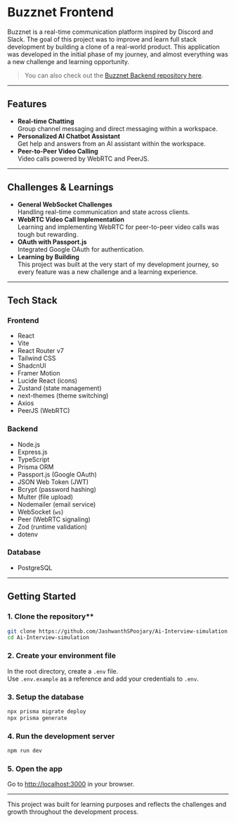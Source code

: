 # Buzznet Frontend

Buzznet is a real-time communication platform inspired by Discord and Slack. The goal of this project was to improve and learn full stack development by building a clone of a real-world product. This application was developed in the initial phase of my journey, and almost everything was a new challenge and learning opportunity.

> You can also check out the [Buzznet Backend repository here](https://github.com/JashwanthSPoojary/buzznet_backend).

---

## Features

- **Real-time Chatting**  
  Group channel messaging and direct messaging within a workspace.
- **Personalized AI Chatbot Assistant**  
  Get help and answers from an AI assistant within the workspace.
- **Peer-to-Peer Video Calling**  
  Video calls powered by WebRTC and PeerJS.

---

## Challenges & Learnings

- **General WebSocket Challenges**  
  Handling real-time communication and state across clients.
- **WebRTC Video Call Implementation**  
  Learning and implementing WebRTC for peer-to-peer video calls was tough but rewarding.
- **OAuth with Passport.js**  
  Integrated Google OAuth for authentication.
- **Learning by Building**  
  This project was built at the very start of my development journey, so every feature was a new challenge and a learning experience.

---

## Tech Stack

### Frontend

- React
- Vite
- React Router v7
- Tailwind CSS
- ShadcnUI
- Framer Motion
- Lucide React (icons)
- Zustand (state management)
- next-themes (theme switching)
- Axios
- PeerJS (WebRTC)

### Backend

- Node.js
- Express.js
- TypeScript
- Prisma ORM
- Passport.js (Google OAuth)
- JSON Web Token (JWT)
- Bcrypt (password hashing)
- Multer (file upload)
- Nodemailer (email service)
- WebSocket (`ws`)
- Peer (WebRTC signaling)
- Zod (runtime validation)
- dotenv

### Database

- PostgreSQL

---

## Getting Started
### 1. Clone the repository**  
   ```bash
   git clone https://github.com/JashwanthSPoojary/Ai-Interview-simulation.git
   cd Ai-Interview-simulation
   ```
### 2. Create your environment file

In the root directory, create a `.env` file.  
Use `.env.example` as a reference and add your credentials to `.env`.

### 3. Setup the database

```bash
npx prisma migrate deploy
npx prisma generate
```

### 4. Run the development server

```bash
npm run dev
```

### 5. Open the app

Go to [http://localhost:3000](http://localhost:3000) in your browser.

---

This project was built for learning purposes and reflects the challenges and growth throughout the development process.
